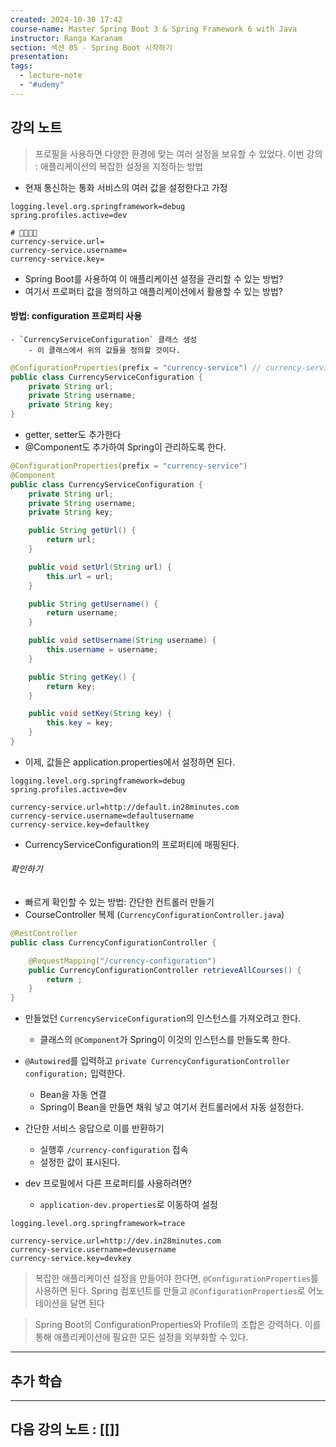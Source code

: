 ```yaml
---
created: 2024-10-30 17:42
course-name: Master Spring Boot 3 & Spring Framework 6 with Java
instructor: Ranga Karanam
section: 섹션 05 - Spring Boot 시작하기
presentation: 
tags:
  - lecture-note
  - "#udemy"
---
```

## 강의 노트
> 프로필을 사용하면 다양한 환경에 맞는 여러 설정을 보유할 수 있었다.
> 이번 강의 : 애플리케이션의 복잡한 설정을 지정하는 방법

- 현재 통신하는 통화 서비스의 여러 값을 설정한다고 가정
```properties
logging.level.org.springframework=debug  
spring.profiles.active=dev

# 📌📌📌📌
currency-service.url= 
currency-service.username=
currency-service.key=
```
- Spring Boot를 사용하여 이 애플리케이션 설정을 관리할 수 있는 방법?
- 여기서 프로퍼티 값을 정의하고 애플리케이션에서 활용할 수 있는 방법?

#### 방법: **configuration 프로퍼티** 사용
	- `CurrencyServiceConfiguration` 클래스 생성
		- 이 클래스에서 위의 값들을 정의할 것이다.
```java
@ConfigurationProperties(prefix = "currency-service") // currency-service는 접두사로 설정했음.
public class CurrencyServiceConfiguration {
    private String url;
    private String username;
    private String key;
}
```

- getter, setter도 추가한다
- @Component도 추가하여 Spring이 관리하도록 한다.
```java
@ConfigurationProperties(prefix = "currency-service")
@Component
public class CurrencyServiceConfiguration {
    private String url;
    private String username;
    private String key;

    public String getUrl() {
        return url;
    }

    public void setUrl(String url) {
        this.url = url;
    }

    public String getUsername() {
        return username;
    }

    public void setUsername(String username) {
        this.username = username;
    }

    public String getKey() {
        return key;
    }

    public void setKey(String key) {
        this.key = key;
    }
}
```

- 이제, 값들은 application.properties에서 설정하면 된다.
```properties
logging.level.org.springframework=debug
spring.profiles.active=dev

currency-service.url=http://default.in28minutes.com
currency-service.username=defaultusername
currency-service.key=defaultkey
```
- CurrencyServiceConfiguration의 프로퍼티에 매핑된다.

###### 확인하기
- 빠르게 확인할 수 있는 방법: 간단한 컨트롤러 만들기
- CourseController 복제 (`CurrencyConfigurationController.java`)
```java
@RestController
public class CurrencyConfigurationController {

    @RequestMapping("/currency-configuration")
    public CurrencyConfigurationController retrieveAllCourses() {
        return ;
    }
}
```

- 만들었던 `CurrencyServiceConfiguratio`n의 인스턴스를 가져오려고 한다.
	- 클래스의 `@Component`가 Spring이 이것의 인스턴스를 만들도록 한다.

- `@Autowired`를 입력하고 `private CurrencyConfigurationController configuration;` 입력한다.
	- Bean을 자동 연결
	- Spring이 Bean을 만들면 채워 넣고 여기서 컨트롤러에서 자동 설정한다.

- 간단한 서비스 응답으로 이를 반환하기
	- 실행후 `/currency-configuration` 접속
	- 설정한 값이 표시된다.

- dev 프로필에서 다른 프로퍼티를 사용하려면?
	- `application-dev.properties`로 이동하여 설정
```properties
logging.level.org.springframework=trace

currency-service.url=http://dev.in28minutes.com
currency-service.username=devusername
currency-service.key=devkey
```


> 복잡한 애플리케이션 설정을 만들어야 한다면, 
> 	`@ConfigurationProperties`를 사용하면 된다.
> 		Spring 컴포넌트를 만들고 `@ConfigurationProperties`로 어노테이션을 달면 된다


> Spring Boot의 ConfigurationProperties와 Profile의 조합은 강력하다.
> 	이를 통해 애플리케이션에 필요한 모든 설정을 외부화할 수 있다.


---
## 추가 학습


---
## 다음 강의 노트 : [[]]
